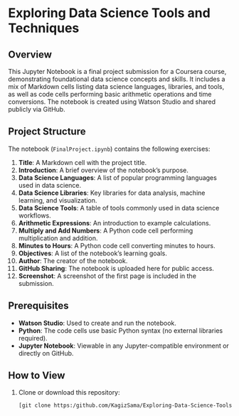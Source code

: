 # Exploring Data Science Tools and Techniques

## Overview
This Jupyter Notebook is a final project submission for a Coursera course, demonstrating foundational data science concepts and skills. It includes a mix of Markdown cells listing data science languages, libraries, and tools, as well as code cells performing basic arithmetic operations and time conversions. The notebook is created using Watson Studio and shared publicly via GitHub.

## Project Structure
The notebook (`FinalProject.ipynb`) contains the following exercises:
1. **Title**: A Markdown cell with the project title.
2. **Introduction**: A brief overview of the notebook’s purpose.
3. **Data Science Languages**: A list of popular programming languages used in data science.
4. **Data Science Libraries**: Key libraries for data analysis, machine learning, and visualization.
5. **Data Science Tools**: A table of tools commonly used in data science workflows.
6. **Arithmetic Expressions**: An introduction to example calculations.
7. **Multiply and Add Numbers**: A Python code cell performing multiplication and addition.
8. **Minutes to Hours**: A Python code cell converting minutes to hours.
9. **Objectives**: A list of the notebook’s learning goals.
10. **Author**: The creator of the notebook.
11. **GitHub Sharing**: The notebook is uploaded here for public access.
12. **Screenshot**: A screenshot of the first page is included in the submission.

## Prerequisites
- **Watson Studio**: Used to create and run the notebook.
- **Python**: The code cells use basic Python syntax (no external libraries required).
- **Jupyter Notebook**: Viewable in any Jupyter-compatible environment or directly on GitHub.

## How to View
1. Clone or download this repository:  
   ```bash
   [git clone https:/github.com/KagizSama/Exploring-Data-Science-Tools-and-Techniques.git](https://github.com/KagizSama/Exploring-Data-Science-Tools-and-Techniques.git)
